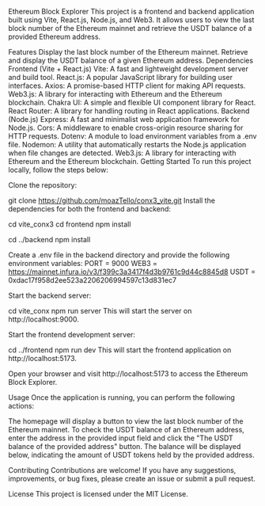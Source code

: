 Ethereum Block Explorer
This project is a frontend and backend application built using Vite, React.js, Node.js, and Web3. It allows users to view the last block number of the Ethereum mainnet and retrieve the USDT balance of a provided Ethereum address.

Features
Display the last block number of the Ethereum mainnet.
Retrieve and display the USDT balance of a given Ethereum address.
Dependencies
Frontend (Vite + React.js)
Vite: A fast and lightweight development server and build tool.
React.js: A popular JavaScript library for building user interfaces.
Axios: A promise-based HTTP client for making API requests.
Web3.js: A library for interacting with Ethereum and the Ethereum blockchain.
Chakra UI: A simple and flexible UI component library for React.
React Router: A library for handling routing in React applications.
Backend (Node.js)
Express: A fast and minimalist web application framework for Node.js.
Cors: A middleware to enable cross-origin resource sharing for HTTP requests.
Dotenv: A module to load environment variables from a .env file.
Nodemon: A utility that automatically restarts the Node.js application when file changes are detected.
Web3.js: A library for interacting with Ethereum and the Ethereum blockchain.
Getting Started
To run this project locally, follow the steps below:

Clone the repository:

git clone https://github.com/moazTello/conx3_vite.git
Install the dependencies for both the frontend and backend:

cd vite_conx3
cd frontend
npm install

cd ../backend
npm install

Create a .env file in the backend directory and provide the following environment variables:
PORT = 9000
WEB3 = https://mainnet.infura.io/v3/f399c3a3417f4d3b9761c9d44c8845d8
USDT = 0xdac17f958d2ee523a2206206994597c13d831ec7

Start the backend server:

cd vite_conx
npm run server
This will start the server on http://localhost:9000.

Start the frontend development server:

cd ../frontend
npm run dev
This will start the frontend application on http://localhost:5173.

Open your browser and visit http://localhost:5173 to access the Ethereum Block Explorer.

Usage
Once the application is running, you can perform the following actions:

The homepage will display a button to view the last block number of the Ethereum mainnet.
To check the USDT balance of an Ethereum address, enter the address in the provided input field and click the "The USDT balance of the provided address" button.
The balance will be displayed below, indicating the amount of USDT tokens held by the provided address.

Contributing
Contributions are welcome! If you have any suggestions, improvements, or bug fixes, please create an issue or submit a pull request.

License
This project is licensed under the MIT License.